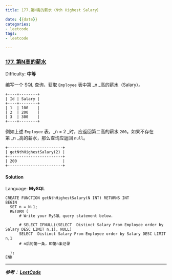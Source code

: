```yaml
---
title: 177.第N高的薪水（Nth Highest Salary）

date: {{date}}
categories:
- leetcode
tags:
- leetcode

---
```

### [177\. 第N高的薪水](https://leetcode-cn.com/problems/nth-highest-salary/)

Difficulty: **中等**


编写一个 SQL 查询，获取 `Employee` 表中第 _n _高的薪水（Salary）。

```
+----+--------+
| Id | Salary |
+----+--------+
| 1  | 100    |
| 2  | 200    |
| 3  | 300    |
+----+--------+
```

例如上述 `Employee` 表，_n = 2 _时，应返回第二高的薪水 `200`。如果不存在第 _n _高的薪水，那么查询应返回 `null`。

```
+------------------------+
| getNthHighestSalary(2) |
+------------------------+
| 200                    |
+------------------------+
```


#### Solution

Language: **MySQL**

```mysql
​CREATE FUNCTION getNthHighestSalary(N INT) RETURNS INT
BEGIN
  SET n = N-1;
  RETURN (
      # Write your MySQL query statement below.

      # SELECT IFNULL((SELECT  Distinct Salary From Employee order by Salary DESC LIMIT n,1), NULL)
      SELECT  Distinct Salary From Employee order by Salary DESC LIMIT n,1
      # n后的第一条，即第n条记录

  );
END
```


---
***参考：
[LeetCode](https://leetcode-cn.com/problems/nth-highest-salary/submissions/)***
